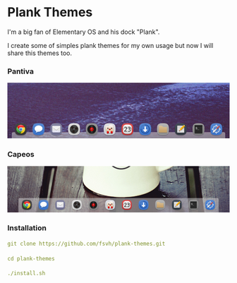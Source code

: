 Plank Themes
============

I'm a big fan of Elementary OS and his dock "Plank".

I create some of simples plank themes for my own usage but now I will share this themes too.

### Pantiva 

![Texte alternatif](https://raw.githubusercontent.com/bokehlicia/preview-images/master/Pantiva.png "Pantiva")

### Capeos 

![Texte alternatif](https://raw.githubusercontent.com/bokehlicia/preview-images/master/Capeos.png "Pantiva")

### Installation

```yml
git clone https://github.com/fsvh/plank-themes.git

cd plank-themes

./install.sh
```


